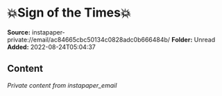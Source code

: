 # 💥Sign of the Times💥

**Source:** instapaper-private://email/ac84665cbc50134c0828adc0b666484b/
**Folder:** Unread
**Added:** 2022-08-24T05:04:37




## Content
*Private content from instapaper_email*
